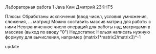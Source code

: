 Лабораторная работа 1 Java Ким Дмитрий 23КНТ5

Плюсы:
Обработаны исключения (ввод чисел, условия умножения, сложения, ... матриц)
Можно составить массив матриц для работы с ними
Неограниченное число операций для работы над матрицами в массиве (выход по вводу "0")
Недостатки:
Нельзя написать нужную формулу для вычисления, например (matrix1*matrix2/matrix3)^-1 

update